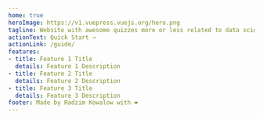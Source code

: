 ```yaml
---
home: true
heroImage: https://v1.vuepress.vuejs.org/hero.png
tagline: Website with awesome quizzes more or less related to data science
actionText: Quick Start →
actionLink: /guide/
features:
- title: Feature 1 Title
  details: Feature 1 Description
- title: Feature 2 Title
  details: Feature 2 Description
- title: Feature 3 Title
  details: Feature 3 Description
footer: Made by Radzim Kowalow with ❤️
---
```

